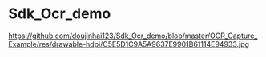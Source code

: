 # Sdk_Ocr_demo
https://github.com/doujinhai123/Sdk_Ocr_demo/blob/master/OCR_Capture_Example/res/drawable-hdpi/C5E5D1C9A5A9637E9901B61114E94933.jpg
